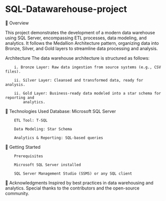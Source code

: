 # SQL-Datawarehouse-project
📖 Overview

This project demonstrates the development of a modern data warehouse using SQL Server, encompassing ETL processes, data modeling, and analytics. It follows the Medallion Architecture pattern, organizing data into Bronze, Silver, and Gold layers to streamline data processing and analysis.

 Architecture
    The data warehouse architecture is structured as follows:

        i. Bronze Layer: Raw data ingestion from source systems (e.g., CSV files).
        
        ii. Silver Layer: Cleansed and transformed data, ready for analysis.
        
        ii. Gold Layer: Business-ready data modeled into a star schema for reporting and 
            analytics.

🔧 Technologies Used
        Database: Microsoft SQL Server
        
        ETL Tool: T-SQL 
        
        Data Modeling: Star Schema

        Analytics & Reporting: SQL-based queries

🚀 Getting Started

        Prerequisites
        
        Microsoft SQL Server installed
        
        SQL Server Management Studio (SSMS) or any SQL client



🙌 Acknowledgments
Inspired by best practices in data warehousing and analytics. Special thanks to the contributors and the open-source community.
